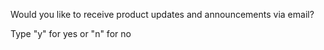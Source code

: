  Would you like to receive product updates and announcements via email?

Type "y" for yes or "n" for no
